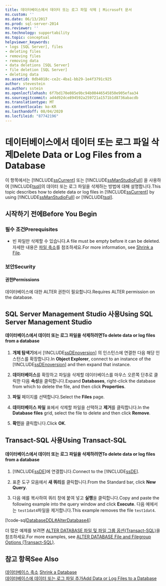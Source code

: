 ```yaml
---
title: 데이터베이스에서 데이터 또는 로그 파일 삭제 | Microsoft 문서
ms.custom: ''
ms.date: 06/13/2017
ms.prod: sql-server-2014
ms.reviewer: ''
ms.technology: supportability
ms.topic: conceptual
helpviewer_keywords:
- logs [SQL Server], files
- deleting files
- removing files
- removing data
- data deletions [SQL Server]
- file deletion [SQL Server]
- deleting data
ms.assetid: 0db4018c-ce2c-4ba1-bb29-1e4f3791c925
author: stevestein
ms.author: sstein
ms.openlocfilehash: 6f7bd170e085e9bc94b00446545850e905efaa34
ms.sourcegitcommit: ad4d92dce894592a259721a1571b1d8736abacdb
ms.translationtype: MT
ms.contentlocale: ko-KR
ms.lasthandoff: 08/04/2020
ms.locfileid: "87742196"
---
```

# <a name="delete-data-or-log-files-from-a-database"></a><span data-ttu-id="a7e0d-102">데이터베이스에서 데이터 또는 로그 파일 삭제</span><span class="sxs-lookup"><span data-stu-id="a7e0d-102">Delete Data or Log Files from a Database</span></span>
  <span data-ttu-id="a7e0d-103">이 항목에서는 [!INCLUDE[ssCurrent](../../includes/sscurrent-md.md)] 또는 [!INCLUDE[ssManStudioFull](../../includes/ssmanstudiofull-md.md)] 을 사용하여 [!INCLUDE[tsql](../../includes/tsql-md.md)]의 데이터 또는 로그 파일을 삭제하는 방법에 대해 설명합니다.</span><span class="sxs-lookup"><span data-stu-id="a7e0d-103">This topic describes how to delete data or log files in [!INCLUDE[ssCurrent](../../includes/sscurrent-md.md)] by using [!INCLUDE[ssManStudioFull](../../includes/ssmanstudiofull-md.md)] or [!INCLUDE[tsql](../../includes/tsql-md.md)].</span></span>  
  
  
##  <a name="before-you-begin"></a><a name="BeforeYouBegin"></a> <span data-ttu-id="a7e0d-104">시작하기 전에</span><span class="sxs-lookup"><span data-stu-id="a7e0d-104">Before You Begin</span></span>  
  
###  <a name="prerequisites"></a><a name="Prerequisites"></a> <span data-ttu-id="a7e0d-105">필수 조건</span><span class="sxs-lookup"><span data-stu-id="a7e0d-105">Prerequisites</span></span>  
  
-   <span data-ttu-id="a7e0d-106">빈 파일만 삭제할 수 있습니다.</span><span class="sxs-lookup"><span data-stu-id="a7e0d-106">A file must be empty before it can be deleted.</span></span> <span data-ttu-id="a7e0d-107">자세한 내용은 [파일 축소](shrink-a-file.md)를 참조하세요.</span><span class="sxs-lookup"><span data-stu-id="a7e0d-107">For more information, see [Shrink a File](shrink-a-file.md).</span></span>  
  
###  <a name="security"></a><a name="Security"></a> <span data-ttu-id="a7e0d-108">보안</span><span class="sxs-lookup"><span data-stu-id="a7e0d-108">Security</span></span>  
  
####  <a name="permissions"></a><a name="Permissions"></a> <span data-ttu-id="a7e0d-109">권한</span><span class="sxs-lookup"><span data-stu-id="a7e0d-109">Permissions</span></span>  
 <span data-ttu-id="a7e0d-110">데이터베이스에 대한 ALTER 권한이 필요합니다.</span><span class="sxs-lookup"><span data-stu-id="a7e0d-110">Requires ALTER permission on the database.</span></span>  
  
##  <a name="using-sql-server-management-studio"></a><a name="SSMSProcedure"></a> <span data-ttu-id="a7e0d-111">SQL Server Management Studio 사용</span><span class="sxs-lookup"><span data-stu-id="a7e0d-111">Using SQL Server Management Studio</span></span>  
  
#### <a name="to-delete-data-or-log-files-from-a-database"></a><span data-ttu-id="a7e0d-112">데이터베이스에서 데이터 또는 로그 파일을 삭제하려면</span><span class="sxs-lookup"><span data-stu-id="a7e0d-112">To delete data or log files from a database</span></span>  
  
1.  <span data-ttu-id="a7e0d-113">**개체 탐색기**에서 [!INCLUDE[ssDEnoversion](../../includes/ssdenoversion-md.md)] 의 인스턴스에 연결한 다음 해당 인스턴스를 확장합니다.</span><span class="sxs-lookup"><span data-stu-id="a7e0d-113">In **Object Explorer**, connect to an instance of the [!INCLUDE[ssDEnoversion](../../includes/ssdenoversion-md.md)] and then expand that instance.</span></span>  
  
2.  <span data-ttu-id="a7e0d-114">**데이터베이스**를 확장하고 파일을 삭제할 데이터베이스를 마우스 오른쪽 단추로 클릭한 다음 **속성**을 클릭합니다.</span><span class="sxs-lookup"><span data-stu-id="a7e0d-114">Expand **Databases**, right-click the database from which to delete the file, and then click **Properties**.</span></span>  
  
3.  <span data-ttu-id="a7e0d-115">**파일** 페이지를 선택합니다.</span><span class="sxs-lookup"><span data-stu-id="a7e0d-115">Select the **Files** page.</span></span>  
  
4.  <span data-ttu-id="a7e0d-116">**데이터베이스 파일** 표에서 삭제할 파일을 선택하고 **제거**를 클릭합니다.</span><span class="sxs-lookup"><span data-stu-id="a7e0d-116">In the **Database files** grid, select the file to delete and then click **Remove**.</span></span>  
  
5.  <span data-ttu-id="a7e0d-117">**확인**을 클릭합니다.</span><span class="sxs-lookup"><span data-stu-id="a7e0d-117">Click **OK**.</span></span>  
  
##  <a name="using-transact-sql"></a><a name="TsqlProcedure"></a> <span data-ttu-id="a7e0d-118">Transact-SQL 사용</span><span class="sxs-lookup"><span data-stu-id="a7e0d-118">Using Transact-SQL</span></span>  
  
#### <a name="to-delete-data-or-log-files-from-a-database"></a><span data-ttu-id="a7e0d-119">데이터베이스에서 데이터 또는 로그 파일을 삭제하려면</span><span class="sxs-lookup"><span data-stu-id="a7e0d-119">To delete data or log files from a database</span></span>  
  
1.  <span data-ttu-id="a7e0d-120">[!INCLUDE[ssDE](../../includes/ssde-md.md)]에 연결합니다.</span><span class="sxs-lookup"><span data-stu-id="a7e0d-120">Connect to the [!INCLUDE[ssDE](../../includes/ssde-md.md)].</span></span>  
  
2.  <span data-ttu-id="a7e0d-121">표준 도구 모음에서 **새 쿼리**를 클릭합니다.</span><span class="sxs-lookup"><span data-stu-id="a7e0d-121">From the Standard bar, click **New Query**.</span></span>  
  
3.  <span data-ttu-id="a7e0d-122">다음 예를 복사하여 쿼리 창에 붙여 넣고 **실행**을 클릭합니다.</span><span class="sxs-lookup"><span data-stu-id="a7e0d-122">Copy and paste the following example into the query window and click **Execute**.</span></span> <span data-ttu-id="a7e0d-123">다음 예에서는 `test1dat4`파일을 제거합니다.</span><span class="sxs-lookup"><span data-stu-id="a7e0d-123">This example removes the file `test1dat4`.</span></span>  
  
 [!code-sql[DatabaseDDL#AlterDatabase4](../../snippets/tsql/SQL14/tsql/databaseddl/transact-sql/alterdatabase.sql#alterdatabase4)]  
  
 <span data-ttu-id="a7e0d-124">더 많은 예제를 보려면 [ALTER DATABASE 파일 및 파일 그룹 옵션&#40;Transact-SQL&#41;](/sql/t-sql/statements/alter-database-transact-sql-file-and-filegroup-options)을 참조하세요.</span><span class="sxs-lookup"><span data-stu-id="a7e0d-124">For more examples, see [ALTER DATABASE File and Filegroup Options &#40;Transact-SQL&#41;](/sql/t-sql/statements/alter-database-transact-sql-file-and-filegroup-options).</span></span>  
  
## <a name="see-also"></a><span data-ttu-id="a7e0d-125">참고 항목</span><span class="sxs-lookup"><span data-stu-id="a7e0d-125">See Also</span></span>  
 <span data-ttu-id="a7e0d-126">[데이터베이스 축소](shrink-a-database.md) </span><span class="sxs-lookup"><span data-stu-id="a7e0d-126">[Shrink a Database](shrink-a-database.md) </span></span>  
 [<span data-ttu-id="a7e0d-127">데이터베이스에 데이터 또는 로그 파일 추가</span><span class="sxs-lookup"><span data-stu-id="a7e0d-127">Add Data or Log Files to a Database</span></span>](add-data-or-log-files-to-a-database.md)  
  
  
